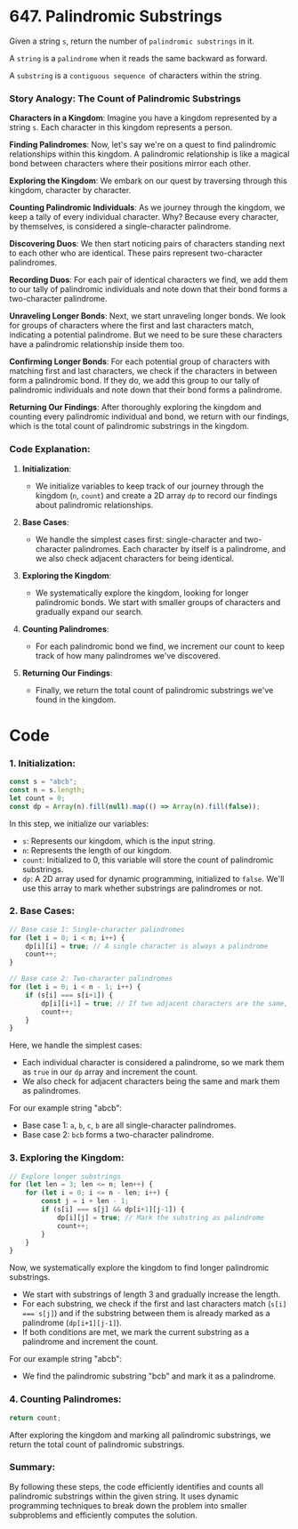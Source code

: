 # 647. Palindromic Substrings

Given a string `s`, return the number of `palindromic substrings` in it.

A `string` is a `palindrome` when it reads the same backward as forward.

A `substring` is a `contiguous sequence `of characters within the string.

### Story Analogy: The Count of Palindromic Substrings

**Characters in a Kingdom**:
Imagine you have a kingdom represented by a string `s`. Each character in this kingdom represents a person.

**Finding Palindromes**:
Now, let's say we're on a quest to find palindromic relationships within this kingdom. A palindromic relationship is like a magical bond between characters where their positions mirror each other.

**Exploring the Kingdom**:
We embark on our quest by traversing through this kingdom, character by character.

**Counting Palindromic Individuals**:
As we journey through the kingdom, we keep a tally of every individual character. Why? Because every character, by themselves, is considered a single-character palindrome.

**Discovering Duos**:
We then start noticing pairs of characters standing next to each other who are identical. These pairs represent two-character palindromes.

**Recording Duos**:
For each pair of identical characters we find, we add them to our tally of palindromic individuals and note down that their bond forms a two-character palindrome.

**Unraveling Longer Bonds**:
Next, we start unraveling longer bonds. We look for groups of characters where the first and last characters match, indicating a potential palindrome. But we need to be sure these characters have a palindromic relationship inside them too.

**Confirming Longer Bonds**:
For each potential group of characters with matching first and last characters, we check if the characters in between form a palindromic bond. If they do, we add this group to our tally of palindromic individuals and note down that their bond forms a palindrome.

**Returning Our Findings**:
After thoroughly exploring the kingdom and counting every palindromic individual and bond, we return with our findings, which is the total count of palindromic substrings in the kingdom.

### Code Explanation:

1. **Initialization**:
   - We initialize variables to keep track of our journey through the kingdom (`n`, `count`) and create a 2D array `dp` to record our findings about palindromic relationships.

2. **Base Cases**:
   - We handle the simplest cases first: single-character and two-character palindromes. Each character by itself is a palindrome, and we also check adjacent characters for being identical.

3. **Exploring the Kingdom**:
   - We systematically explore the kingdom, looking for longer palindromic bonds. We start with smaller groups of characters and gradually expand our search.

4. **Counting Palindromes**:
   - For each palindromic bond we find, we increment our count to keep track of how many palindromes we've discovered.

5. **Returning Our Findings**:
   - Finally, we return the total count of palindromic substrings we've found in the kingdom.

# Code

### 1. Initialization:

```javascript
const s = "abcb";
const n = s.length;
let count = 0;
const dp = Array(n).fill(null).map(() => Array(n).fill(false));
```

In this step, we initialize our variables:
- `s`: Represents our kingdom, which is the input string.
- `n`: Represents the length of our kingdom.
- `count`: Initialized to 0, this variable will store the count of palindromic substrings.
- `dp`: A 2D array used for dynamic programming, initialized to `false`. We'll use this array to mark whether substrings are palindromes or not.

### 2. Base Cases:

```javascript
// Base case 1: Single-character palindromes
for (let i = 0; i < n; i++) {
    dp[i][i] = true; // A single character is always a palindrome
    count++;
}

// Base case 2: Two-character palindromes
for (let i = 0; i < n - 1; i++) {
    if (s[i] === s[i+1]) {
        dp[i][i+1] = true; // If two adjacent characters are the same, it forms a palindrome
        count++;
    }
}
```

Here, we handle the simplest cases:
- Each individual character is considered a palindrome, so we mark them as `true` in our `dp` array and increment the count.
- We also check for adjacent characters being the same and mark them as palindromes.

For our example string "abcb":
- Base case 1: `a`, `b`, `c`, `b` are all single-character palindromes.
- Base case 2: `bcb` forms a two-character palindrome.

### 3. Exploring the Kingdom:

```javascript
// Explore longer substrings
for (let len = 3; len <= n; len++) {
    for (let i = 0; i <= n - len; i++) {
        const j = i + len - 1;
        if (s[i] === s[j] && dp[i+1][j-1]) {
            dp[i][j] = true; // Mark the substring as palindrome
            count++;
        }
    }
}
```

Now, we systematically explore the kingdom to find longer palindromic substrings.
- We start with substrings of length 3 and gradually increase the length.
- For each substring, we check if the first and last characters match (`s[i] === s[j]`) and if the substring between them is already marked as a palindrome (`dp[i+1][j-1]`).
- If both conditions are met, we mark the current substring as a palindrome and increment the count.

For our example string "abcb":
- We find the palindromic substring "bcb" and mark it as a palindrome.

### 4. Counting Palindromes:

```javascript
return count;
```

After exploring the kingdom and marking all palindromic substrings, we return the total count of palindromic substrings.

### Summary:

By following these steps, the code efficiently identifies and counts all palindromic substrings within the given string. It uses dynamic programming techniques to break down the problem into smaller subproblems and efficiently computes the solution.
